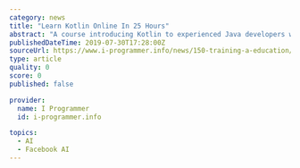 ```yaml
---
category: news
title: "Learn Kotlin Online In 25 Hours"
abstract: "A course introducing Kotlin to experienced Java developers with Kotlin's lead developer as one of the instructors is available on the Coursera platform. Sounds too good to miss. So we tried it. Kotlin for Java Developers comes from JetBrains, where Kotlin ..."
publishedDateTime: 2019-07-30T17:28:00Z
sourceUrl: https://www.i-programmer.info/news/150-training-a-education/12971-learn-kotlin-online-in-25-hours.html
type: article
quality: 0
score: 0
published: false

provider:
  name: I Programmer
  id: i-programmer.info

topics:
  - AI
  - Facebook AI
---
```

